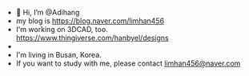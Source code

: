 - 👋 Hi, I’m @Adihang
- my blog is https://blog.naver.com/limhan456
- I'm working on 3DCAD, too. https://www.thingiverse.com/hanbyel/designs
- 
- I'm living in Busan, Korea.
- If you want to study with me, please contact limhan456@naver.com
